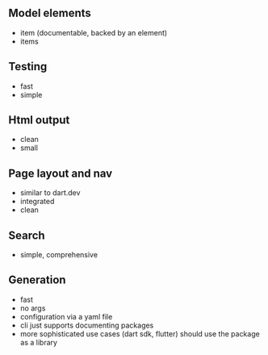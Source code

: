 ## Model elements

- item (documentable, backed by an element)
- items

## Testing

- fast
- simple

## Html output

- clean
- small

## Page layout and nav

- similar to dart.dev
- integrated
- clean

## Search

- simple, comprehensive

## Generation

- fast
- no args
- configuration via a yaml file
- cli just supports documenting packages
- more sophisticated use cases (dart sdk, flutter) should use the package as a
  library

